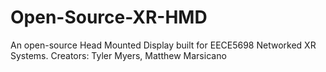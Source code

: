 # Open-Source-XR-HMD
An open-source Head Mounted Display built for EECE5698 Networked XR Systems. Creators: Tyler Myers, Matthew Marsicano

